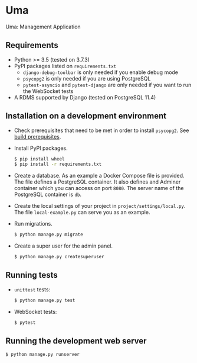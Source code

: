 # Uma

Uma: Management Application


## Requirements

- Python >= 3.5 (tested on 3.7.3)
- PyPI packages listed on `requirements.txt`
    - `django-debug-toolbar` is only needed if you enable debug mode
    - `psycopg2` is only needed if you are using PostgreSQL
    - `pytest-asyncio` and `pytest-django` are only needed if you want to run the WebSocket tests
- A RDMS supported by Django (tested on PostgreSQL 11.4)


## Installation on a development environment

- Check prerequisites that need to be met in order to install `psycopg2`.
  See [build prerequisites](http://initd.org/psycopg/docs/install.html#build-prerequisites).

- Install PyPI packages.

    ```bash
    $ pip install wheel
    $ pip install -r requirements.txt
    ```

- Create a database. As an example a Docker Compose file is provided.
  The file defines a PostgreSQL container.
  It also defines and Adminer container which you can access on port `8080`.
  The server name of the PostgreSQL container is `db`.

- Create the local settings of your project in `project/settings/local.py`.
  The file `local-example.py` can serve you as an example.

- Run migrations.

    ```bash
    $ python manage.py migrate
    ```

- Create a super user for the admin panel.

    ```bash
    $ python manage.py createsuperuser
    ```


## Running tests

- `unittest` tests:

    ```bash
    $ python manage.py test
    ```

- WebSocket tests:

    ```bash
    $ pytest
    ```


## Running the development web server

```bash
$ python manage.py runserver
```
